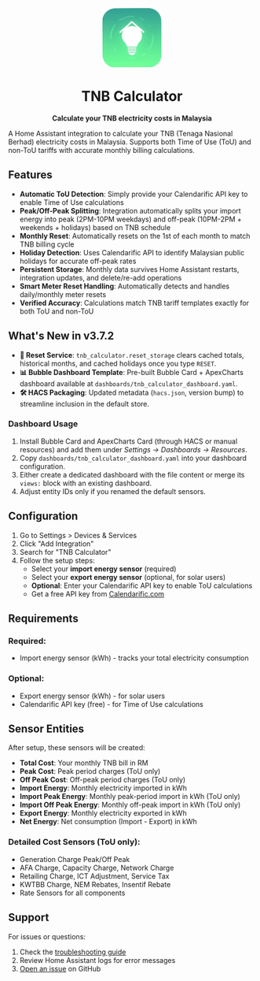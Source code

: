 <div align="center">

<img src="https://raw.githubusercontent.com/salihinsaealal/home-assistant-tnb-calculator/master/icon.png" alt="TNB Calculator" width="120"/>

# TNB Calculator

**Calculate your TNB electricity costs in Malaysia**

</div>

A Home Assistant integration to calculate your TNB (Tenaga Nasional Berhad) electricity costs in Malaysia. Supports both Time of Use (ToU) and non-ToU tariffs with accurate monthly billing calculations.

## Features

- **Automatic ToU Detection**: Simply provide your Calendarific API key to enable Time of Use calculations
- **Peak/Off-Peak Splitting**: Integration automatically splits your import energy into peak (2PM-10PM weekdays) and off-peak (10PM-2PM + weekends + holidays) based on TNB schedule
- **Monthly Reset**: Automatically resets on the 1st of each month to match TNB billing cycle
- **Holiday Detection**: Uses Calendarific API to identify Malaysian public holidays for accurate off-peak rates
- **Persistent Storage**: Monthly data survives Home Assistant restarts, integration updates, and delete/re-add operations
- **Smart Meter Reset Handling**: Automatically detects and handles daily/monthly meter resets
- **Verified Accuracy**: Calculations match TNB tariff templates exactly for both ToU and non-ToU

## What's New in v3.7.2

- **🧼 Reset Service**: `tnb_calculator.reset_storage` clears cached totals, historical months, and cached holidays once you type `RESET`.
- **📊 Bubble Dashboard Template**: Pre-built Bubble Card + ApexCharts dashboard available at `dashboards/tnb_calculator_dashboard.yaml`.
- **🛠️ HACS Packaging**: Updated metadata (`hacs.json`, version bump) to streamline inclusion in the default store.

### Dashboard Usage
1. Install Bubble Card and ApexCharts Card (through HACS or manual resources) and add them under *Settings → Dashboards → Resources*.
2. Copy `dashboards/tnb_calculator_dashboard.yaml` into your dashboard configuration.
3. Either create a dedicated dashboard with the file content or merge its `views:` block with an existing dashboard.
4. Adjust entity IDs only if you renamed the default sensors.

## Configuration

1. Go to Settings > Devices & Services
2. Click "Add Integration"
3. Search for "TNB Calculator"
4. Follow the setup steps:
   - Select your **import energy sensor** (required)
   - Select your **export energy sensor** (optional, for solar users)
   - **Optional**: Enter your Calendarific API key to enable ToU calculations
   - Get a free API key from [Calendarific.com](https://calendarific.com)

## Requirements

### Required:
- Import energy sensor (kWh) - tracks your total electricity consumption

### Optional:
- Export energy sensor (kWh) - for solar users
- Calendarific API key (free) - for Time of Use calculations

## Sensor Entities

After setup, these sensors will be created:

- **Total Cost**: Your monthly TNB bill in RM
- **Peak Cost**: Peak period charges (ToU only)
- **Off Peak Cost**: Off-peak period charges (ToU only)
- **Import Energy**: Monthly electricity imported in kWh
- **Import Peak Energy**: Monthly peak-period import in kWh (ToU only)
- **Import Off Peak Energy**: Monthly off-peak import in kWh (ToU only)
- **Export Energy**: Monthly electricity exported in kWh
- **Net Energy**: Net consumption (Import - Export) in kWh

### Detailed Cost Sensors (ToU only):
- Generation Charge Peak/Off Peak
- AFA Charge, Capacity Charge, Network Charge
- Retailing Charge, ICT Adjustment, Service Tax
- KWTBB Charge, NEM Rebates, Insentif Rebate
- Rate Sensors for all components

## Support

For issues or questions:
1. Check the [troubleshooting guide](https://github.com/salihinsaealal/home-assistant-tnb-calculator/blob/main/troubleshooting.md)
2. Review Home Assistant logs for error messages
3. [Open an issue](https://github.com/salihinsaealal/home-assistant-tnb-calculator/issues) on GitHub
